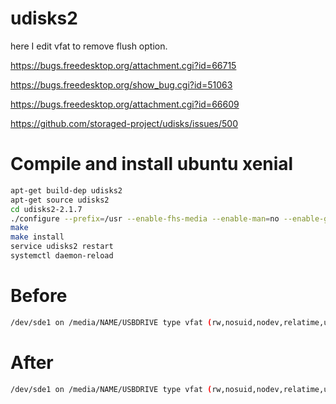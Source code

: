 # udisks2

here I edit vfat to remove flush option. 

https://bugs.freedesktop.org/attachment.cgi?id=66715

https://bugs.freedesktop.org/show_bug.cgi?id=51063

https://bugs.freedesktop.org/attachment.cgi?id=66609

https://github.com/storaged-project/udisks/issues/500


# Compile and install ubuntu xenial

```sh
apt-get build-dep udisks2
apt-get source udisks2
cd udisks2-2.1.7
./configure --prefix=/usr --enable-fhs-media --enable-man=no --enable-gtk-doc-html=no
make
make install
service udisks2 restart
systemctl daemon-reload
```

# Before

```sh
/dev/sde1 on /media/NAME/USBDRIVE type vfat (rw,nosuid,nodev,relatime,uid=1000,gid=1000,fmask=0022,dmask=0022,codepage=437,iocharset=iso8859-1,shortname=mixed,showexec,utf8,flush,errors=remount-ro,uhelper=udisks2)
```

# After

```sh
/dev/sde1 on /media/NAME/USBDRIVE type vfat (rw,nosuid,nodev,relatime,uid=1000,gid=1000,fmask=0022,dmask=0022,codepage=437,iocharset=iso8859-1,shortname=mixed,showexec,utf8,errors=remount-ro,uhelper=udisks2)
```
